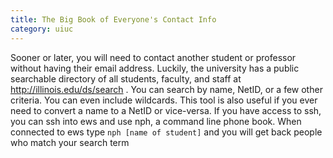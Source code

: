 ```yaml
---
title: The Big Book of Everyone's Contact Info
category: uiuc
---
```


Sooner or later, you will need to contact another student or 
professor without having their email address. Luckily, the 
university has a public searchable directory of all students, 
faculty, and staff at http://illinois.edu/ds/search . You can 
search by name, NetID, or a few other criteria. You can even 
include wildcards. This tool is also useful if you ever need 
to convert a name to a NetID or vice-versa.
If you have access to ssh, you can ssh into ews and use nph, a 
command line phone book. When connected to ews type ```nph [name of student]``` 
and you will get back people who match your search term
